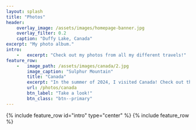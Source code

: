 ```yaml
---
layout: splash
title: "Photos"
header:
    overlay_image: /assets/images/homepage-banner.jpg
    overlay_filter: 0.2
    caption: "Duffy Lake, Canada"
excerpt: "My photo album."
intro:
    -   excerpt: "Check out my photos from all my different travels!"
feature_row:
    -   image_path: /assets/images/canada/2.jpg
        image_caption: "Sulphur Mountain"
        title: "Canada"
        excerpt: "In the summer of 2024, I visited Canada! Check out these awesome photos from my holiday!"
        url: /photos/canada
        btn_label: "Take a look!"
        btn_class: "btn--primary"
---
```

{% include feature_row id="intro" type="center" %}
{% include feature_row %}
